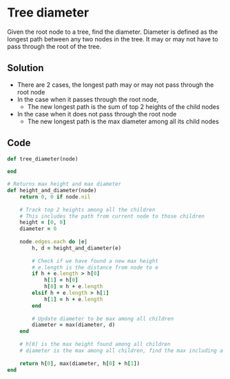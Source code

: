 # Tree diameter
Given the root node to a tree, find the diameter. Diameter is defined as the longest path between any two nodes in the tree. It may or may not have to pass through the root of the tree.

## Solution
- There are 2 cases, the longest path may or may not pass through the root node
- In the case when it passes through the root node,
    - The new longest path is the sum of top 2 heights of the child nodes
- In the case when it does not pass through the root node
    - The new longest path is the max diameter among all its child nodes
    
## Code
```ruby
def tree_diameter(node)
    
end

# Returns max height and max diameter
def height_and_diameter(node)
    return 0, 0 if node.nil
    
    # Track top 2 heights among all the children
    # This includes the path from current node to those children
    height = [0, 0]
    diameter = 0
    
    node.edges.each do |e|
        h, d = height_and_diameter(e)
        
        # Check if we have found a new max height
        # e.length is the distance from node to e
        if h + e.length > h[0] 
            h[1] = h[0]
            h[0] = h + e.length
        elsif h + e.length > h[1]
            h[1] = h + e.length
        end
        
        # Update diameter to be max among all children
        diameter = max(diameter, d)
    end
    
    # h[0] is the max height found among all children
    # diameter is the max among all children, find the max including a path through current root
    
    return h[0], max(diameter, h[0] + h[1])
end
```